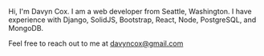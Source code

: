 Hi, I'm Davyn Cox. I am a web developer from Seattle, Washington. I have experience with Django, SolidJS, Bootstrap, React, Node, PostgreSQL, and MongoDB. 

Feel free to reach out to me at davyncox@gmail.com

<!---
DavynCox/DavynCox is a ✨ special ✨ repository because its `README.md` (this file) appears on your GitHub profile.
You can click the Preview link to take a look at your changes.
--->
